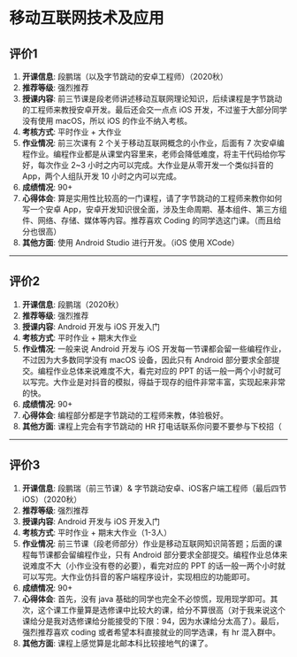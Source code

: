 # 移动互联网技术及应用

## 评价1

1. **开课信息**: 段鹏瑞（以及字节跳动的安卓工程师）（2020秋）
2. **推荐等级**: 强烈推荐
3. **授课内容**: 前三节课是段老师讲述移动互联网理论知识，后续课程是字节跳动的工程师来教授安卓开发。最后还会交一点点 iOS 开发，不过鉴于大部分同学没有使用 macOS，所以 iOS 的作业不纳入考核。
4. **考核方式**: 平时作业 + 大作业
5. **作业情况**: 前三次课有 2 个关于移动互联网概念的小作业，后面有 7 次安卓编程作业。编程作业都是从课堂内容里来，老师会降低难度，将主干代码给你写好，每次作业 2~3 小时之内可以完成。大作业是从零开发一个类似抖音的 App，两个人组队开发 10 小时之内可以完成。
6. **成绩情况**: 90+
7. **心得体会**: 算是实用性比较高的一门课程，请了字节跳动的工程师来教你如何写一个安卓 App，安卓开发知识很全面，涉及生命周期、基本组件、第三方组件、网络、存储、媒体等内容。推荐喜欢 Coding 的同学选这门课。（而且给分也很高）
8. **其他方面**: 使用 Android Studio 进行开发。（iOS 使用 XCode）

---

## 评价2

1. **开课信息**: 段鹏瑞（2020秋）
2. **推荐等级**: 强烈推荐
3. **授课内容**: Android 开发与 iOS 开发入门
4. **考核方式**: 平时作业 + 期末大作业
5. **作业情况**: 一般来说 Android 开发与 iOS 开发每一节课都会留一些编程作业，不过因为大多数同学没有 macOS 设备，因此只有 Android 部分要求全部提交。编程作业总体来说难度不大，看完对应的 PPT 的话一般一两个小时就可以写完。大作业是对抖音的模拟，得益于现存的组件非常丰富，实现起来非常的快。
6. **成绩情况**: 90+
7. **心得体会**: 编程部分都是字节跳动的工程师来教，体验极好。
8. **其他方面**: 课程上完会有字节跳动的 HR 打电话联系你问要不要参与下校招（

------

## 评价3

1. **开课信息**: 段鹏瑞（前三节课）& 字节跳动安卓、iOS客户端工程师（最后四节iOS）（2020秋）
2. **推荐等级**: 强烈推荐
3. **授课内容**: Android 开发与 iOS 开发入门
4. **考核方式**: 平时作业  + 期末大作业（1-3人）
5. **作业情况**: 前三节课（段老师部分）作业是移动互联网知识简答题；后面的课程每节课都会留编程作业，只有 Android 部分要求全部提交。编程作业总体来说难度不大（小作业没有卷的必要），看完对应的 PPT 的话一般一两个小时就可以写完。大作业仿抖音的客户端程序设计，实现相应的功能即可。
6. **成绩情况**: 90+
7. **心得体会**: 首先，没有 java 基础的同学也完全不必惊慌，现用现学即可。其次，这个课工作量算是选修课中比较大的课，给分不算很高（对于我来说这个课给分是我对选修课给分能接受的下限：94，因为水课给分太高了）。最后，强烈推荐喜欢 coding 或者希望本科直接就业的同学选课，有 hr 混入群中。
8. **其他方面**: 课程上感觉算是北邮本科比较接地气的课了。